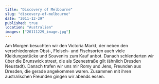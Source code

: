 ```yaml
---
title: "Discovery of Melbourne"
slug: "discovery-of-melbourne"
date: "2011-12-29"
published: true
location: "Australien"
images: ["20111229_image.jpg"]
---
```


Am Morgen besuchten wir den Victoria Markt, der neben den verschiedensten Obst-, Fleisch- und Fischsorten auch viele Kleidungsstücke und Souvenirs zum Kauf anbot. Danach schlenderten wir über die Brunswick street, die als Szenestraße gilt (ähnlich Dresden Neustadt). Danach trafen wir uns mir Romy und Jens, Freunden aus Dresden, die gerade angekommen waren. Zusammen mit ihren australischen Freunden gingen wir abends essen.